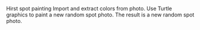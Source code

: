 Hirst spot painting
Import and extract colors from photo.
Use Turtle graphics to paint a new random spot photo.
The result is a new random spot photo.
